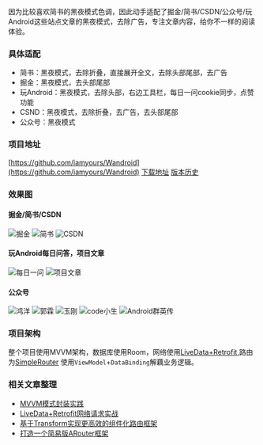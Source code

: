 因为比较喜欢简书的黑夜模式色调，因此动手适配了掘金/简书/CSDN/公众号/玩Android这些站点文章的黑夜模式，去除广告，专注文章内容，给你不一样的阅读体验。

### 具体适配
- 简书：黑夜模式，去除折叠，直接展开全文，去除头部尾部，去广告
- 掘金：黑夜模式，去头部尾部
- 玩Android：黑夜模式，去除头部，右边工具栏，每日一问cookie同步，点赞功能
- CSND：黑夜模式，去除折叠，去广告，去头部尾部
- 公众号：黑夜模式

### 项目地址
[https://github.com/iamyours/Wandroid](https://github.com/iamyours/Wandroid)
[下载地址](https://github.com/iamyours/Wandroid/releases/download/v1.0.0/wanandroid-v1.0.0.apk)
[版本历史](https://github.com/iamyours/Wandroid/releases)

### 效果图
#### 掘金/简书/CSDN
![掘金](https://github.com/iamyours/Wandroid/raw/master/screen/juejin.gif)
![简书](https://github.com/iamyours/Wandroid/blob/master/screen/jianshu.gif)
![CSDN](https://github.com/iamyours/Wandroid/raw/master/screen/csdn.gif)
#### 玩Android每日问答，项目文章
![每日一问](https://github.com/iamyours/Wandroid/raw/master/screen/wenda.gif)
![项目文章](https://github.com/iamyours/Wandroid/raw/master/screen/project.gif)
#### 公众号
![鸿洋](https://github.com/iamyours/Wandroid/raw/master/screen/wx-hongyang.gif)
![郭霖](https://github.com/iamyours/Wandroid/raw/master/screen/wx-guolin.gif)
![玉刚](https://github.com/iamyours/Wandroid/raw/master/screen/wx-yugang.gif)
![code小生](https://github.com/iamyours/Wandroid/raw/master/screen/wx-code.gif)
![Android群英传](https://github.com/iamyours/Wandroid/raw/master/screen/wx-qunyingzhuan.gif)

### 项目架构
整个项目使用MVVM架构，数据库使用Room，网络使用[LiveData+Retrofit](https://juejin.im/post/5d56497f518825107c565d88),路由为[SimpleRouter](https://github.com/iamyours/SimpleRouter)
使用`ViewModel`+`DataBinding`解藕业务逻辑。

### 相关文章整理
- [MVVM模式封装实践](https://juejin.im/post/5d764e54e51d4561d044cd4b)
- [LiveData+Retrofit网络请求实战](https://juejin.im/post/5d56497f518825107c565d88)
- [基于Transform实现更高效的组件化路由框架](https://juejin.im/post/5cf35bde6fb9a07ed440e99a)
- [打造一个简易版ARouter框架](https://juejin.im/post/5cecce216fb9a07f04202904)